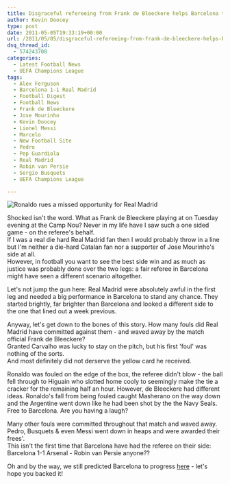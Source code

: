 ```yaml
---
title: Disgraceful refereeing from Frank de Bleeckere helps Barcelona to Wembley
author: Kevin Doocey
type: post
date: 2011-05-05T19:33:19+00:00
url: /2011/05/05/disgraceful-refereeing-from-frank-de-bleeckere-helps-barcelona-to-wembley/
dsq_thread_id:
  - 574243708
categories:
  - Latest Football News
  - UEFA Champions League
tags:
  - Alex Ferguson
  - Barcelona 1-1 Real Madrid
  - Football Digest
  - Football News
  - Frank de Bleeckere
  - Jose Mourinho
  - Kevin Doocey
  - Lionel Messi
  - Marcelo
  - New Football Site
  - Pedro
  - Pep Guardiola
  - Real Madrid
  - Robin van Persie
  - Sergio Busquets
  - UEFA Champions League

---
```

![Ronaldo rues a missed opportunity for Real Madrid](http://www.footballdigest.org/wp-content/uploads/2011/05/Cristiano-Ronaldo-Real-Madrid.jpg)

Shocked isn't the word. What as Frank de Bleeckere playing at on Tuesday evening at the Camp Nou? Never in my life have I saw such a one sided game - on the referee's behalf.   
If I was a real die hard Real Madrid fan then I would probably throw in a line but I'm neither a die-hard Catalan fan nor a supporter of Jose Mourinho's side at all.   
However, in football you want to see the best side win and as much as justice was probably done over the two legs: a fair referee in Barcelona might have seen a different scenario altogether.

Let's not jump the gun here: Real Madrid were absolutely awful in the first leg and needed a big performance in Barcelona to stand any chance. They started brightly, far brighter than Barcelona and looked a different side to the one that lined out a week previous.

Anyway, let's get down to the bones of this story. How many fouls did Real Madrid have committed against them - and waved away by the match official Frank de Bleeckere?   
Granted Carvalho was lucky to stay on the pitch, but his first 'foul' was nothing of the sorts.   
And most definitely did not derserve the yellow card he received.

Ronaldo was fouled on the edge of the box, the referee didn't blow - the ball fell through to Higuain who slotted home cooly to seemingly make the tie a cracker for the remaining half an hour. However, de Bleeckere had different ideas. Ronaldo's fall from being fouled caught Masherano on the way down and the Argentine went down like he had been shot by the the Navy Seals. Free to Barcelona. Are you having a laugh?

Many other fouls were committed throughout that match and waved away. Pedro, Busquets & even Messi went down in heaps and were awarded their frees'.   
This isn't the first time that Barcelona have had the referee on their side: Barcelona 1-1 Arsenal - Robin van Persie anyone??

Oh and by the way, we still predicted Barcelona to progress [here][2] - let's hope you backed it!

 [2]: http://www.footballdigest.org/2011/04/15/barcelona-vs-real-madrid-a-neutrals-dream/
